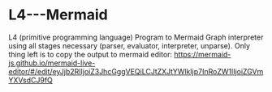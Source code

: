 # L4---Mermaid
L4 (primitive programming language) Program to Mermaid Graph interpreter using all stages necessary (parser, evaluator, interpreter, unparse).
Only thing left is to copy the output to mermaid editor: https://mermaid-js.github.io/mermaid-live-editor/#/edit/eyJjb2RlIjoiZ3JhcGggVEQiLCJtZXJtYWlkIjp7InRoZW1lIjoiZGVmYXVsdCJ9fQ
